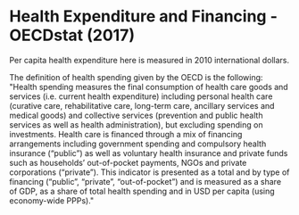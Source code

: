 # Health Expenditure and Financing - OECDstat (2017)

Per capita health expenditure here is measured in 2010 international dollars.

The definition of health spending given by the OECD is the following: "Health spending measures the final consumption of health care goods and services (i.e. current health expenditure) including personal health care (curative care, rehabilitative care, long-term care, ancillary services and medical goods) and collective services (prevention and public health services as well as health administration), but excluding spending on investments. Health care is financed through a mix of financing arrangements including government spending and compulsory health insurance (“public”) as well as voluntary health insurance and private funds such as households’ out-of-pocket payments, NGOs and private corporations (“private”). This indicator is presented as a total and by type of financing (“public”, “private”, “out-of-pocket”) and is measured as a share of GDP, as a share of total health spending and in USD per capita (using economy-wide PPPs)."